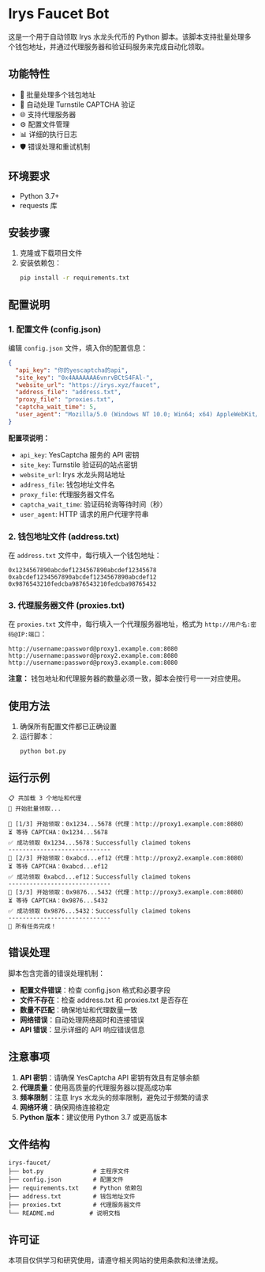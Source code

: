# Irys Faucet Bot

这是一个用于自动领取 Irys 水龙头代币的 Python 脚本。该脚本支持批量处理多个钱包地址，并通过代理服务器和验证码服务来完成自动化领取。

## 功能特性

- 🚀 批量处理多个钱包地址
- 🔐 自动处理 Turnstile CAPTCHA 验证
- 🌐 支持代理服务器
- ⚙️ 配置文件管理
- 📊 详细的执行日志
- 🛡️ 错误处理和重试机制

## 环境要求

- Python 3.7+
- requests 库

## 安装步骤

1. 克隆或下载项目文件
2. 安装依赖包：
   ```bash
   pip install -r requirements.txt
   ```

## 配置说明

### 1. 配置文件 (config.json)

编辑 `config.json` 文件，填入你的配置信息：

```json
{
  "api_key": "你的yescaptcha的api",
  "site_key": "0x4AAAAAAA6vnrvBCtS4FAl-",
  "website_url": "https://irys.xyz/faucet",
  "address_file": "address.txt",
  "proxy_file": "proxies.txt",
  "captcha_wait_time": 5,
  "user_agent": "Mozilla/5.0 (Windows NT 10.0; Win64; x64) AppleWebKit/537.36 (KHTML, like Gecko) Chrome/91.0.4472.124 Safari/537.36"
}
```

**配置项说明：**
- `api_key`: YesCaptcha 服务的 API 密钥
- `site_key`: Turnstile 验证码的站点密钥
- `website_url`: Irys 水龙头网站地址
- `address_file`: 钱包地址文件名
- `proxy_file`: 代理服务器文件名
- `captcha_wait_time`: 验证码轮询等待时间（秒）
- `user_agent`: HTTP 请求的用户代理字符串

### 2. 钱包地址文件 (address.txt)

在 `address.txt` 文件中，每行填入一个钱包地址：

```
0x1234567890abcdef1234567890abcdef12345678
0xabcdef1234567890abcdef1234567890abcdef12
0x9876543210fedcba9876543210fedcba98765432
```

### 3. 代理服务器文件 (proxies.txt)

在 `proxies.txt` 文件中，每行填入一个代理服务器地址，格式为 `http://用户名:密码@IP:端口`：

```
http://username:password@proxy1.example.com:8080
http://username:password@proxy2.example.com:8080
http://username:password@proxy3.example.com:8080
```

**注意：** 钱包地址和代理服务器的数量必须一致，脚本会按行号一一对应使用。

## 使用方法

1. 确保所有配置文件都已正确设置
2. 运行脚本：
   ```bash
   python bot.py
   ```

## 运行示例

```
📋 共加载 3 个地址和代理
🚀 开始批量领取...

🚀 [1/3] 开始领取：0x1234...5678（代理：http://proxy1.example.com:8080）
⏳ 等待 CAPTCHA：0x1234...5678
✅ 成功领取 0x1234...5678：Successfully claimed tokens
-----------------------------
🚀 [2/3] 开始领取：0xabcd...ef12（代理：http://proxy2.example.com:8080）
⏳ 等待 CAPTCHA：0xabcd...ef12
✅ 成功领取 0xabcd...ef12：Successfully claimed tokens
-----------------------------
🚀 [3/3] 开始领取：0x9876...5432（代理：http://proxy3.example.com:8080）
⏳ 等待 CAPTCHA：0x9876...5432
✅ 成功领取 0x9876...5432：Successfully claimed tokens
-----------------------------
🎉 所有任务完成！
```

## 错误处理

脚本包含完善的错误处理机制：

- **配置文件错误**：检查 config.json 格式和必要字段
- **文件不存在**：检查 address.txt 和 proxies.txt 是否存在
- **数量不匹配**：确保地址和代理数量一致
- **网络错误**：自动处理网络超时和连接错误
- **API 错误**：显示详细的 API 响应错误信息

## 注意事项

1. **API 密钥**：请确保 YesCaptcha API 密钥有效且有足够余额
2. **代理质量**：使用高质量的代理服务器以提高成功率
3. **频率限制**：注意 Irys 水龙头的频率限制，避免过于频繁的请求
4. **网络环境**：确保网络连接稳定
5. **Python 版本**：建议使用 Python 3.7 或更高版本

## 文件结构

```
irys-faucet/
├── bot.py              # 主程序文件
├── config.json         # 配置文件
├── requirements.txt    # Python 依赖包
├── address.txt         # 钱包地址文件
├── proxies.txt         # 代理服务器文件
└── README.md          # 说明文档
```

## 许可证

本项目仅供学习和研究使用，请遵守相关网站的使用条款和法律法规。
